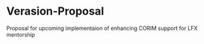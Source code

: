 # Verasion-Proposal
Proposal for upcoming implementaion of enhancing CORIM support for LFX mentorship
